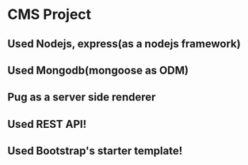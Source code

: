 # CMS Project
## Used Nodejs, express(as a nodejs framework)
## Used Mongodb(mongoose as ODM)
## Pug as a server side renderer
## Used REST API!
## Used Bootstrap's starter template!
